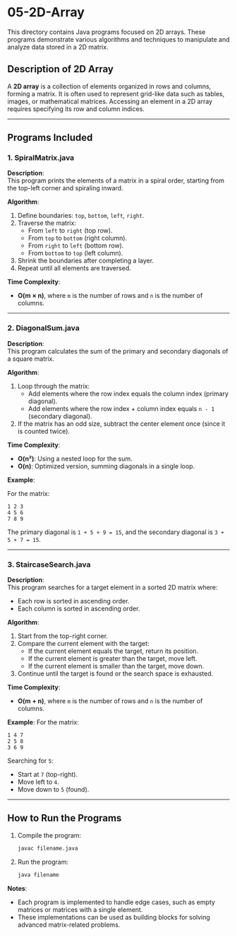 # 05-2D-Array

This directory contains Java programs focused on 2D arrays. These programs demonstrate various algorithms and techniques to manipulate and analyze data stored in a 2D matrix.

## Description of 2D Array

A **2D array** is a collection of elements organized in rows and columns, forming a matrix. It is often used to represent grid-like data such as tables, images, or mathematical matrices. Accessing an element in a 2D array requires specifying its row and column indices.

---

## Programs Included

### 1. **SpiralMatrix.java**

**Description**:  
This program prints the elements of a matrix in a spiral order, starting from the top-left corner and spiraling inward.

**Algorithm**:

1. Define boundaries: `top`, `bottom`, `left`, `right`.
2. Traverse the matrix:
    - From `left` to `right` (top row).
    - From `top` to `bottom` (right column).
    - From `right` to `left` (bottom row).
    - From `bottom` to `top` (left column).
3. Shrink the boundaries after completing a layer.
4. Repeat until all elements are traversed.

**Time Complexity**:  

- **O(m × n)**, where `m` is the number of rows and `n` is the number of columns.

---

### 2. **DiagonalSum.java**

**Description**:  
This program calculates the sum of the primary and secondary diagonals of a square matrix.

**Algorithm**:

1. Loop through the matrix:
    - Add elements where the row index equals the column index (primary diagonal).
    - Add elements where the row index + column index equals `n - 1` (secondary diagonal).
2. If the matrix has an odd size, subtract the center element once (since it is counted twice).

**Time Complexity**:

- **O(n²)**: Using a nested loop for the sum.
- **O(n)**: Optimized version, summing diagonals in a single loop.

**Example**:

For the matrix:

```plaintext
1 2 3
4 5 6
7 8 9
```

The primary diagonal is `1 + 5 + 9 = 15`, and the secondary diagonal is `3 + 5 + 7 = 15`.

---

### 3. **StaircaseSearch.java**

**Description**:  
This program searches for a target element in a sorted 2D matrix where:

- Each row is sorted in ascending order.
- Each column is sorted in ascending order.

**Algorithm**:

1. Start from the top-right corner.
2. Compare the current element with the target:
    - If the current element equals the target, return its position.
    - If the current element is greater than the target, move left.
    - If the current element is smaller than the target, move down.
3. Continue until the target is found or the search space is exhausted.

**Time Complexity**:

- **O(m + n)**, where `m` is the number of rows and `n` is the number of columns.

**Example**:
For the matrix:

```plaintext
1 4 7
2 5 8
3 6 9
```

Searching for `5`:

- Start at `7` (top-right).
- Move left to `4`.
- Move down to `5` (found).

---

## How to Run the Programs

1. Compile the program:

    ```bash
    javac filename.java
    ```

2. Run the program:

    ```bash
    java filename
    ```

**Notes**:

- Each program is implemented to handle edge cases, such as empty matrices or matrices with a single element.
- These implementations can be used as building blocks for solving advanced matrix-related problems.

